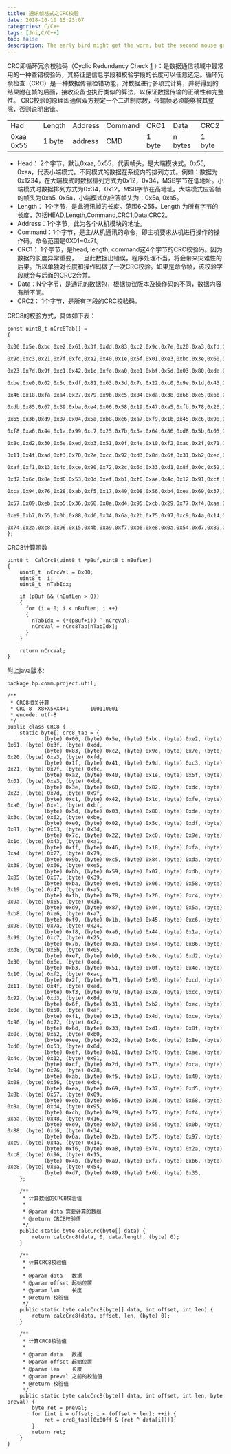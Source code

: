 ```yaml
---
title: 通讯帧格式之CRC校验
date: 2018-10-10 15:23:07
categories: C/C++
tags: [Jni,C/C++]
toc: false
description: The early bird might get the worm, but the second mouse gets the cheese.
---
```

CRC即循环冗余校验码（Cyclic Redundancy Check [1](https://baike.baidu.com/item/crc%E6%A0%A1%E9%AA%8C)  ）：是数据通信领域中最常用的一种查错校验码，其特征是信息字段和校验字段的长度可以任意选定。循环冗余检查（CRC）是一种数据传输检错功能，对数据进行多项式计算，并将得到的结果附在帧的后面，接收设备也执行类似的算法，以保证数据传输的正确性和完整性。
CRC校验的原理即通信双方规定一个二进制除数，传输帧必须能够被其整除，否则说明出错。

|           |        |         |         |        |             |       |
| ---       | ---    | ---     | ---     | ---    | ---         | ---   |
| Had       | Length	| Address |	Command	| CRC1   | Data	    | CRC2  |
| 0xaa 0x55 | 1 byte   | address | CMD     | 1 byte | n bytes	| 1 byte |

- Head： 2个字节，默认0xaa, 0x55，代表帧头，是大端模块式。0x55, 0xaa，代表小端模式。不同模式的数据在系统内的排列方式。例如：数据为0x1234，在大端模式时数据排列方式为0x12，0x34，MSB字节在低地址。小端模式时数据排列方式为0x34，0x12，MSB字节在高地址。大端模式应答帧的帧头为0xa5, 0x5a，小端模式的应答帧头为：0x5a, 0xa5。
- Length： 1个字节，是此通讯帧的长度。范围6-255，Length 为所有字节的长度，包括HEAD,Length,Command,CRC1,Data,CRC2。
- Address：1个字节，此为各个从机模块的地址。
- Command：1个字节，是主/从机通讯的命令，即主机要求从机进行操作的操作码。命令范围是0X01~0x7f。
- CRC1： 1个字节，是head, length, command这4个字节的CRC校验码。因为数据的长度异常重要，一旦此数据出错误，程序处理不当，将会带来灾难性的后果。所以单独对长度和操作码做了一次CRC校验。如果是命令帧，该校验字段就会与后面的CRC2合并。
- Data：N个字节，是通讯的数据包，根据协议版本及操作码的不同，数据内容有所不同。
- CRC2： 1个字节，是所有字段的CRC校验码。

CRC8的校验方式，具体如下表：
```
const uint8_t nCrc8Tab[] =
{
    0x00,0x5e,0xbc,0xe2,0x61,0x3f,0xdd,0x83,0xc2,0x9c,0x7e,0x20,0xa3,0xfd,0x1f,0x41,
    0x9d,0xc3,0x21,0x7f,0xfc,0xa2,0x40,0x1e,0x5f,0x01,0xe3,0xbd,0x3e,0x60,0x82,0xdc,
    0x23,0x7d,0x9f,0xc1,0x42,0x1c,0xfe,0xa0,0xe1,0xbf,0x5d,0x03,0x80,0xde,0x3c,0x62,
    0xbe,0xe0,0x02,0x5c,0xdf,0x81,0x63,0x3d,0x7c,0x22,0xc0,0x9e,0x1d,0x43,0xa1,0xff,
    0x46,0x18,0xfa,0xa4,0x27,0x79,0x9b,0xc5,0x84,0xda,0x38,0x66,0xe5,0xbb,0x59,0x07,
    0xdb,0x85,0x67,0x39,0xba,0xe4,0x06,0x58,0x19,0x47,0xa5,0xfb,0x78,0x26,0xc4,0x9a,
    0x65,0x3b,0xd9,0x87,0x04,0x5a,0xb8,0xe6,0xa7,0xf9,0x1b,0x45,0xc6,0x98,0x7a,0x24,
    0xf8,0xa6,0x44,0x1a,0x99,0xc7,0x25,0x7b,0x3a,0x64,0x86,0xd8,0x5b,0x05,0xe7,0xb9,
    0x8c,0xd2,0x30,0x6e,0xed,0xb3,0x51,0x0f,0x4e,0x10,0xf2,0xac,0x2f,0x71,0x93,0xcd,
    0x11,0x4f,0xad,0xf3,0x70,0x2e,0xcc,0x92,0xd3,0x8d,0x6f,0x31,0xb2,0xec,0x0e,0x50,
    0xaf,0xf1,0x13,0x4d,0xce,0x90,0x72,0x2c,0x6d,0x33,0xd1,0x8f,0x0c,0x52,0xb0,0xee,
    0x32,0x6c,0x8e,0xd0,0x53,0x0d,0xef,0xb1,0xf0,0xae,0x4c,0x12,0x91,0xcf,0x2d,0x73,
    0xca,0x94,0x76,0x28,0xab,0xf5,0x17,0x49,0x08,0x56,0xb4,0xea,0x69,0x37,0xd5,0x8b,
    0x57,0x09,0xeb,0xb5,0x36,0x68,0x8a,0xd4,0x95,0xcb,0x29,0x77,0xf4,0xaa,0x48,0x16,
    0xe9,0xb7,0x55,0x0b,0x88,0xd6,0x34,0x6a,0x2b,0x75,0x97,0xc9,0x4a,0x14,0xf6,0xa8,
    0x74,0x2a,0xc8,0x96,0x15,0x4b,0xa9,0xf7,0xb6,0xe8,0x0a,0x54,0xd7,0x89,0x6b,0x35,
};
```
  CRC8计算函数
```
uint8_t  CalCrc8(uint8_t *pBuf,uint8_t nBufLen)
{
    uint8_t  nCrcVal = 0x00;
    uint8_t  i;
    uint8_t  nTabIdx;
    
    if (pBuf && (nBufLen > 0))
    {
      for (i = 0; i < nBufLen; i ++)
      {
        nTabIdx = (*(pBuf+i)) ^ nCrcVal;
        nCrcVal = nCrc8Tab[nTabIdx];
      }
    }
   
	return nCrcVal;
}
```
附上java版本:
```
package bp.comm.project.util;

/**
 * CRC8相关计算
 * CRC-8  X8+X5+X4+1       100110001
 * encode: utf-8
 */
public class CRC8 {
    static byte[] crc8_tab = {
            (byte) 0x00, (byte) 0x5e, (byte) 0xbc, (byte) 0xe2, (byte) 0x61, (byte) 0x3f, (byte) 0xdd,
            (byte) 0x83, (byte) 0xc2, (byte) 0x9c, (byte) 0x7e, (byte) 0x20, (byte) 0xa3, (byte) 0xfd,
            (byte) 0x1f, (byte) 0x41, (byte) 0x9d, (byte) 0xc3, (byte) 0x21, (byte) 0x7f, (byte) 0xfc,
            (byte) 0xa2, (byte) 0x40, (byte) 0x1e, (byte) 0x5f, (byte) 0x01, (byte) 0xe3, (byte) 0xbd,
            (byte) 0x3e, (byte) 0x60, (byte) 0x82, (byte) 0xdc, (byte) 0x23, (byte) 0x7d, (byte) 0x9f,
            (byte) 0xc1, (byte) 0x42, (byte) 0x1c, (byte) 0xfe, (byte) 0xa0, (byte) 0xe1, (byte) 0xbf,
            (byte) 0x5d, (byte) 0x03, (byte) 0x80, (byte) 0xde, (byte) 0x3c, (byte) 0x62, (byte) 0xbe,
            (byte) 0xe0, (byte) 0x02, (byte) 0x5c, (byte) 0xdf, (byte) 0x81, (byte) 0x63, (byte) 0x3d,
            (byte) 0x7c, (byte) 0x22, (byte) 0xc0, (byte) 0x9e, (byte) 0x1d, (byte) 0x43, (byte) 0xa1,
            (byte) 0xff, (byte) 0x46, (byte) 0x18, (byte) 0xfa, (byte) 0xa4, (byte) 0x27, (byte) 0x79,
            (byte) 0x9b, (byte) 0xc5, (byte) 0x84, (byte) 0xda, (byte) 0x38, (byte) 0x66, (byte) 0xe5,
            (byte) 0xbb, (byte) 0x59, (byte) 0x07, (byte) 0xdb, (byte) 0x85, (byte) 0x67, (byte) 0x39,
            (byte) 0xba, (byte) 0xe4, (byte) 0x06, (byte) 0x58, (byte) 0x19, (byte) 0x47, (byte) 0xa5,
            (byte) 0xfb, (byte) 0x78, (byte) 0x26, (byte) 0xc4, (byte) 0x9a, (byte) 0x65, (byte) 0x3b,
            (byte) 0xd9, (byte) 0x87, (byte) 0x04, (byte) 0x5a, (byte) 0xb8, (byte) 0xe6, (byte) 0xa7,
            (byte) 0xf9, (byte) 0x1b, (byte) 0x45, (byte) 0xc6, (byte) 0x98, (byte) 0x7a, (byte) 0x24,
            (byte) 0xf8, (byte) 0xa6, (byte) 0x44, (byte) 0x1a, (byte) 0x99, (byte) 0xc7, (byte) 0x25,
            (byte) 0x7b, (byte) 0x3a, (byte) 0x64, (byte) 0x86, (byte) 0xd8, (byte) 0x5b, (byte) 0x05,
            (byte) 0xe7, (byte) 0xb9, (byte) 0x8c, (byte) 0xd2, (byte) 0x30, (byte) 0x6e, (byte) 0xed,
            (byte) 0xb3, (byte) 0x51, (byte) 0x0f, (byte) 0x4e, (byte) 0x10, (byte) 0xf2, (byte) 0xac,
            (byte) 0x2f, (byte) 0x71, (byte) 0x93, (byte) 0xcd, (byte) 0x11, (byte) 0x4f, (byte) 0xad,
            (byte) 0xf3, (byte) 0x70, (byte) 0x2e, (byte) 0xcc, (byte) 0x92, (byte) 0xd3, (byte) 0x8d,
            (byte) 0x6f, (byte) 0x31, (byte) 0xb2, (byte) 0xec, (byte) 0x0e, (byte) 0x50, (byte) 0xaf,
            (byte) 0xf1, (byte) 0x13, (byte) 0x4d, (byte) 0xce, (byte) 0x90, (byte) 0x72, (byte) 0x2c,
            (byte) 0x6d, (byte) 0x33, (byte) 0xd1, (byte) 0x8f, (byte) 0x0c, (byte) 0x52, (byte) 0xb0,
            (byte) 0xee, (byte) 0x32, (byte) 0x6c, (byte) 0x8e, (byte) 0xd0, (byte) 0x53, (byte) 0x0d,
            (byte) 0xef, (byte) 0xb1, (byte) 0xf0, (byte) 0xae, (byte) 0x4c, (byte) 0x12, (byte) 0x91,
            (byte) 0xcf, (byte) 0x2d, (byte) 0x73, (byte) 0xca, (byte) 0x94, (byte) 0x76, (byte) 0x28,
            (byte) 0xab, (byte) 0xf5, (byte) 0x17, (byte) 0x49, (byte) 0x08, (byte) 0x56, (byte) 0xb4,
            (byte) 0xea, (byte) 0x69, (byte) 0x37, (byte) 0xd5, (byte) 0x8b, (byte) 0x57, (byte) 0x09,
            (byte) 0xeb, (byte) 0xb5, (byte) 0x36, (byte) 0x68, (byte) 0x8a, (byte) 0xd4, (byte) 0x95,
            (byte) 0xcb, (byte) 0x29, (byte) 0x77, (byte) 0xf4, (byte) 0xaa, (byte) 0x48, (byte) 0x16,
            (byte) 0xe9, (byte) 0xb7, (byte) 0x55, (byte) 0x0b, (byte) 0x88, (byte) 0xd6, (byte) 0x34,
            (byte) 0x6a, (byte) 0x2b, (byte) 0x75, (byte) 0x97, (byte) 0xc9, (byte) 0x4a, (byte) 0x14,
            (byte) 0xf6, (byte) 0xa8, (byte) 0x74, (byte) 0x2a, (byte) 0xc8, (byte) 0x96, (byte) 0x15,
            (byte) 0x4b, (byte) 0xa9, (byte) 0xf7, (byte) 0xb6, (byte) 0xe8, (byte) 0x0a, (byte) 0x54,
            (byte) 0xd7, (byte) 0x89, (byte) 0x6b, (byte) 0x35,
    };

    /**
     * 计算数组的CRC8校验值
     *
     * @param data 需要计算的数组
     * @return CRC8校验值
     */
    public static byte calcCrc(byte[] data) {
        return calcCrc8(data, 0, data.length, (byte) 0);
    }

    /**
     * 计算CRC8校验值
     *
     * @param data   数据
     * @param offset 起始位置
     * @param len    长度
     * @return 校验值
     */
    public static byte calcCrc8(byte[] data, int offset, int len) {
        return calcCrc8(data, offset, len, (byte) 0);
    }

    /**
     * 计算CRC8校验值
     *
     * @param data   数据
     * @param offset 起始位置
     * @param len    长度
     * @param preval 之前的校验值
     * @return 校验值
     */
    public static byte calcCrc8(byte[] data, int offset, int len, byte preval) {
        byte ret = preval;
        for (int i = offset; i < (offset + len); ++i) {
            ret = crc8_tab[(0x00ff & (ret ^ data[i]))];
        }
        return ret;
    }
}
```